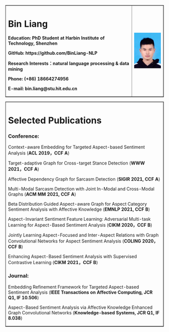 <table border="1">
  <tr>
    <td width="80%">
      <h1>Bin Liang</h1>
      <p><b>Education: PhD Student at Harbin Institute of Technology, Shenzhen</b></p>
      <p><b>GitHub: https://github.com/BinLiang-NLP</b></p>
      <p><b>Research Interests：natural language processing & data mining</b></p>
      <p><b>Phone: (+86) 18664274956</b></p>
      <p><b>E-mail: bin.liang@stu.hit.edu.cn</b></p>
    </td>
    <td width="20%">
      <img src="/binliang.jpeg" width="100%">
    </td>
  </tr>
</table>

<table border="1">
  <tr>
    <td width="100%">
      <h1>Selected Publications</h1>
      <h3><b>Conference:</b></h3>
      <p>Context-aware Embedding for Targeted Aspect-based Sentiment Analysis (<b>ACL 2019，CCF A</b>)</p>
      <p>Target-adaptive Graph for Cross-target Stance Detection (<b>WWW 2021，CCF A</b>)</p>
      <p>Affective Dependency Graph for Sarcasm Detection (<b>SIGIR 2021, CCF A</b>)</p>
      <p>Multi-Modal Sarcasm Detection with Joint In-Modal and Cross-Modal Graphs (<b>ACM MM 2021, CCF A</b>)</p>
      <p>Beta Distribution Guided Aspect-aware Graph for Aspect Category Sentiment Analysis with Affective Knowledge (<b>EMNLP 2021, CCF B</b>)</p>
      <p>Aspect-Invariant Sentiment Feature Learning: Adversarial Multi-task Learning for Aspect-Based Sentiment
Analysis (<b>CIKM 2020，CCF B</b>)</p>
      <p>Jointly Learning Aspect-Focused and Inter-Aspect Relations with Graph Convolutional Networks for Aspect
Sentiment Analysis (<b>COLING 2020，CCF B</b>)</p>
      <p>Enhancing Aspect-Based Sentiment Analysis with Supervised Contrastive Learning (<b>CIKM 2021，CCF B</b>)</p>
      <h3><b>Journal:</b></h3>
      <p>Embedding Refinement Framework for Targeted Aspect-based Sentiment Analysis (<b>IEEE Transactions on Affective Computing, JCR Q1, IF 10.506</b>)</p>
      <p>Aspect-Based Sentiment Analysis via Affective Knowledge Enhanced Graph Convolutional Networks (<b>Knowledge-based Systems, JCR Q1, IF 8.038</b>)</p>
    </td>
  </tr>
</table>
